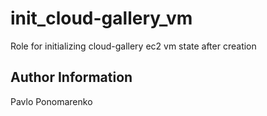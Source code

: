init_cloud-gallery_vm
=========

Role for initializing cloud-gallery ec2 vm state after creation

Author Information
------------------

Pavlo Ponomarenko
